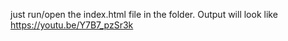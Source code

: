 just run/open the index.html file in the folder.
Output will look like https://youtu.be/Y7B7_pzSr3k
